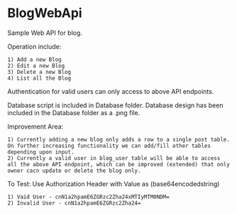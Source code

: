 # BlogWebApi
Sample Web API for blog.

Operation include:

	1) Add a new Blog
	2) Edit a new Blog
	3) Delete a new Blog
	4) List all the Blog

Authentication for valid users can only access to above API endpoints.

Database script is included in Database folder.
Database design has been included in the Database folder as a .png file.

Improvement Area:

	1) Currently adding a new blog only adds a row to a single post table. On further increasing functionality we can add/fill other tables depending upon input.
	2) Currently a valid user in blog_user table will be able to access all the above API endpoint, which can be improved (extended) that only owner cacn update or delete the blog only.

To Test:
Use Authorization Header with Value as (base64encodedstring)

	1) Vaid User - cnN1a2hpamE6ZGRzc2Zha24xMTIyMTM0NDM=
	2) Invalid User - cnN1a2hpamE6ZGRzc2Zha24=
	
